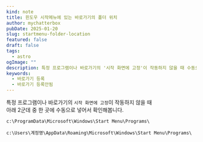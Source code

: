 ```yaml
---
kind: note
title: 윈도우 시작메뉴에 있는 바로가기의 폴더 위치
author: mychatterbox
pubDate: 2025-01-20
slug: startmenu-folder-location
featured: false
draft: false
tags:
  - astro
ogImage: ""
description: 특정 프로그램이나 바로가기의 '시작 화면에 고정'이 작동하지 않을 때 수동으로 해결합니다.
keywords:
  - 바로가기 등록
  - 바로가기 등록안됨
---
```


특정 프로그램이나 바로가기의 `시작 화면에 고정`이 작동하지 않을 때 </br>
아래 2군데 중 한 곳에 수동으로 넣어서 확인해봅니다.

```
c:\ProgramData\Microsoft\Windows\Start Menu\Programs\  

c:\Users\계정명\AppData\Roaming\Microsoft\Windows\Start Menu\Programs\
```
